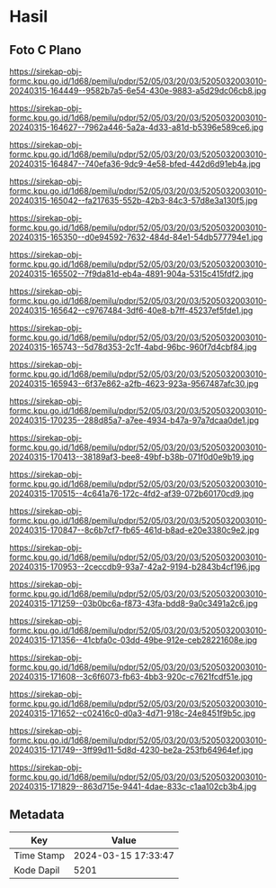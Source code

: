 # Hasil

## Foto C Plano

https://sirekap-obj-formc.kpu.go.id/1d68/pemilu/pdpr/52/05/03/20/03/5205032003010-20240315-164449--9582b7a5-6e54-430e-9883-a5d29dc06cb8.jpg

https://sirekap-obj-formc.kpu.go.id/1d68/pemilu/pdpr/52/05/03/20/03/5205032003010-20240315-164627--7962a446-5a2a-4d33-a81d-b5396e589ce6.jpg

https://sirekap-obj-formc.kpu.go.id/1d68/pemilu/pdpr/52/05/03/20/03/5205032003010-20240315-164847--740efa36-9dc9-4e58-bfed-442d6d91eb4a.jpg

https://sirekap-obj-formc.kpu.go.id/1d68/pemilu/pdpr/52/05/03/20/03/5205032003010-20240315-165042--fa217635-552b-42b3-84c3-57d8e3a130f5.jpg

https://sirekap-obj-formc.kpu.go.id/1d68/pemilu/pdpr/52/05/03/20/03/5205032003010-20240315-165350--d0e94592-7632-484d-84e1-54db577794e1.jpg

https://sirekap-obj-formc.kpu.go.id/1d68/pemilu/pdpr/52/05/03/20/03/5205032003010-20240315-165502--7f9da81d-eb4a-4891-904a-5315c415fdf2.jpg

https://sirekap-obj-formc.kpu.go.id/1d68/pemilu/pdpr/52/05/03/20/03/5205032003010-20240315-165642--c9767484-3df6-40e8-b7ff-45237ef5fde1.jpg

https://sirekap-obj-formc.kpu.go.id/1d68/pemilu/pdpr/52/05/03/20/03/5205032003010-20240315-165743--5d78d353-2c1f-4abd-96bc-960f7d4cbf84.jpg

https://sirekap-obj-formc.kpu.go.id/1d68/pemilu/pdpr/52/05/03/20/03/5205032003010-20240315-165943--6f37e862-a2fb-4623-923a-9567487afc30.jpg

https://sirekap-obj-formc.kpu.go.id/1d68/pemilu/pdpr/52/05/03/20/03/5205032003010-20240315-170235--288d85a7-a7ee-4934-b47a-97a7dcaa0de1.jpg

https://sirekap-obj-formc.kpu.go.id/1d68/pemilu/pdpr/52/05/03/20/03/5205032003010-20240315-170413--38189af3-bee8-49bf-b38b-071f0d0e9b19.jpg

https://sirekap-obj-formc.kpu.go.id/1d68/pemilu/pdpr/52/05/03/20/03/5205032003010-20240315-170515--4c641a76-172c-4fd2-af39-072b60170cd9.jpg

https://sirekap-obj-formc.kpu.go.id/1d68/pemilu/pdpr/52/05/03/20/03/5205032003010-20240315-170847--8c6b7cf7-fb65-461d-b8ad-e20e3380c9e2.jpg

https://sirekap-obj-formc.kpu.go.id/1d68/pemilu/pdpr/52/05/03/20/03/5205032003010-20240315-170953--2ceccdb9-93a7-42a2-9194-b2843b4cf196.jpg

https://sirekap-obj-formc.kpu.go.id/1d68/pemilu/pdpr/52/05/03/20/03/5205032003010-20240315-171259--03b0bc6a-f873-43fa-bdd8-9a0c3491a2c6.jpg

https://sirekap-obj-formc.kpu.go.id/1d68/pemilu/pdpr/52/05/03/20/03/5205032003010-20240315-171356--41cbfa0c-03dd-49be-912e-ceb28221608e.jpg

https://sirekap-obj-formc.kpu.go.id/1d68/pemilu/pdpr/52/05/03/20/03/5205032003010-20240315-171608--3c6f6073-fb63-4bb3-920c-c7621fcdf51e.jpg

https://sirekap-obj-formc.kpu.go.id/1d68/pemilu/pdpr/52/05/03/20/03/5205032003010-20240315-171652--c02416c0-d0a3-4d71-918c-24e8451f9b5c.jpg

https://sirekap-obj-formc.kpu.go.id/1d68/pemilu/pdpr/52/05/03/20/03/5205032003010-20240315-171749--3ff99d11-5d8d-4230-be2a-253fb64964ef.jpg

https://sirekap-obj-formc.kpu.go.id/1d68/pemilu/pdpr/52/05/03/20/03/5205032003010-20240315-171829--863d715e-9441-4dae-833c-c1aa102cb3b4.jpg


## Metadata

| Key        | Value               |
| ---------- | ------------------- |
| Time Stamp | 2024-03-15 17:33:47 |
| Kode Dapil | 5201                |




